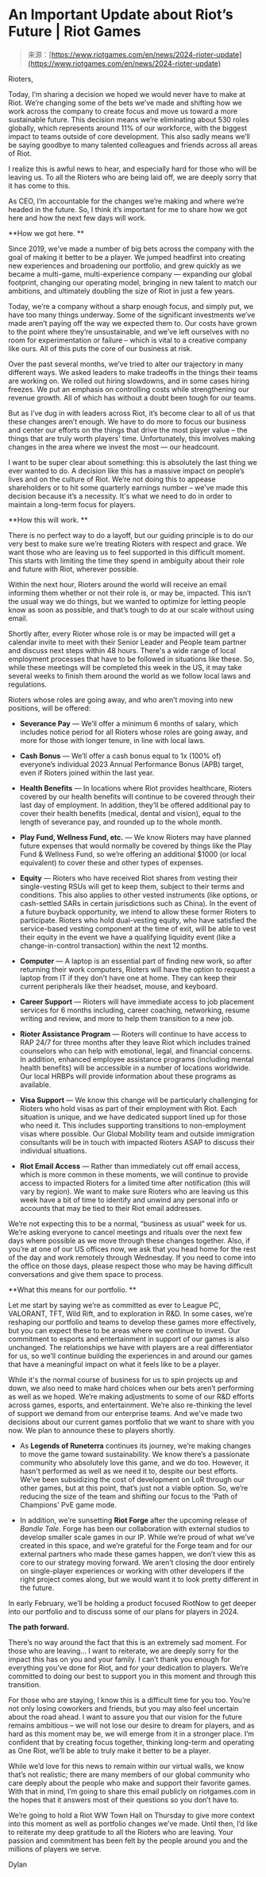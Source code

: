 <!--yml
category: 未分类
date: 2024-05-27 15:04:05
-->

# An Important Update about Riot’s Future | Riot Games

> 来源：[https://www.riotgames.com/en/news/2024-rioter-update](https://www.riotgames.com/en/news/2024-rioter-update)

Rioters,

Today, I’m sharing a decision we hoped we would never have to make at Riot. We’re changing some of the bets we’ve made and shifting how we work across the company to create focus and move us toward a more sustainable future. This decision means we’re eliminating about 530 roles globally, which represents around 11% of our workforce, with the biggest impact to teams outside of core development. This also sadly means we’ll be saying goodbye to many talented colleagues and friends across all areas of Riot. 

I realize this is awful news to hear, and especially hard for those who will be leaving us. To all the Rioters who are being laid off, we are deeply sorry that it has come to this. 

As CEO, I’m accountable for the changes we’re making and where we’re headed in the future. So, I think it’s important for me to share how we got here and how the next few days will work. 

**How we got here. **

Since 2019, we’ve made a number of big bets across the company with the goal of making it better to be a player. We jumped headfirst into creating new experiences and broadening our portfolio, and grew quickly as we became a multi-game, multi-experience company — expanding our global footprint, changing our operating model, bringing in new talent to match our ambitions, and ultimately doubling the size of Riot in just a few years. 

Today, we’re a company without a sharp enough focus, and simply put, we have too many things underway. Some of the significant investments we’ve made aren’t paying off the way we expected them to. Our costs have grown to the point where they’re unsustainable, and we’ve left ourselves with no room for experimentation or failure – which is vital to a creative company like ours. All of this puts the core of our business at risk. 

Over the past several months, we’ve tried to alter our trajectory in many different ways. We asked leaders to make tradeoffs in the things their teams are working on. We rolled out hiring slowdowns, and in some cases hiring freezes. We put an emphasis on controlling costs while strengthening our revenue growth. All of which has without a doubt been tough for our teams. 

But as I’ve dug in with leaders across Riot, it’s become clear to all of us that these changes aren’t enough. We have to do more to focus our business and center our efforts on the things that drive the most player value – the things that are truly worth players’ time. Unfortunately, this involves making changes in the area where we invest the most — our headcount.  

I want to be super clear about something: this is absolutely the last thing we ever wanted to do. A decision like this has a massive impact on people’s lives and on the culture of Riot. We’re not doing this to appease shareholders or to hit some quarterly earnings number – we’ve made this decision because it’s a necessity. It's what we need to do in order to maintain a long-term focus for players. 

**How this will work. **

There is no perfect way to do a layoff, but our guiding principle is to do our very best to make sure we’re treating Rioters with respect and grace. We want those who are leaving us to feel supported in this difficult moment. This starts with limiting the time they spend in ambiguity about their role and future with Riot, wherever possible.

Within the next hour, Rioters around the world will receive an email informing them whether or not their role is, or may be, impacted. This isn’t the usual way we do things, but we wanted to optimize for letting people know as soon as possible, and that’s tough to do at our scale without using email. 

Shortly after, every Rioter whose role is or may be impacted will get a calendar invite to meet with their Senior Leader and People team partner and discuss next steps within 48 hours. There's a wide range of local employment processes that have to be followed in situations like these. So, while these meetings will be completed this week in the US, it may take several weeks to finish them around the world as we follow local laws and regulations. 

Rioters whose roles are going away, and who aren’t moving into new positions, will be offered:

*   **Severance Pay** — We’ll offer a minimum 6 months of salary, which includes notice period for all Rioters whose roles are going away, and more for those with longer tenure, in line with local laws. 

*   **Cash Bonus** — We’ll offer a cash bonus equal to 1x (100% of) everyone’s individual 2023 Annual Performance Bonus (APB) target, even if Rioters joined within the last year.

*   **Health Benefits** — In locations where Riot provides healthcare, Rioters covered by our health benefits will continue to be covered through their last day of employment. In addition, they’ll be offered additional pay to cover their health benefits (medical, dental and vision), equal to the length of severance pay, and rounded up to the whole month.

*   **Play Fund, Wellness Fund, etc.** — We know Rioters may have planned future expenses that would normally be covered by things like the Play Fund & Wellness Fund, so we’re offering an additional $1000 (or local equivalent) to cover these and other types of expenses.

*   **Equity** — Rioters who have received Riot shares from vesting their single-vesting RSUs will get to keep them, subject to their terms and conditions. This also applies to other vested instruments (like options, or cash-settled SARs in certain jurisdictions such as China). In the event of a future buyback opportunity, we intend to allow these former Rioters to participate. Rioters who hold dual-vesting equity, who have satisfied the service-based vesting component at the time of exit, will be able to vest their equity in the event we have a qualifying liquidity event (like a change-in-control transaction) within the next 12 months.

*   **Computer** — A laptop is an essential part of finding new work, so after returning their work computers, Rioters will have the option to request a laptop from IT if they don’t have one at home. They can keep their current peripherals like their headset, mouse, and keyboard.

*   **Career Support** — Rioters will have immediate access to job placement services for 6 months including, career coaching, networking, resume writing and review, and more to help them transition to a new job. 

*   **Rioter Assistance Program** — Rioters will continue to have access to RAP 24/7 for three months after they leave Riot which includes trained counselors who can help with emotional, legal, and financial concerns. In addition, enhanced employee assistance programs (including mental health benefits) will be accessible in a number of locations worldwide. Our local HRBPs will provide information about these programs as available.   

*   **Visa Support** — We know this change will be particularly challenging for Rioters who hold visas as part of their employment with Riot. Each situation is unique, and we have dedicated support lined up for those who need it. This includes supporting transitions to non-employment visas where possible. Our Global Mobility team and outside immigration consultants will be in touch with impacted Rioters ASAP to discuss their individual situations.

*   **Riot Email Access** — Rather than immediately cut off email access, which is more common in these moments, we will continue to provide access to impacted Rioters for a limited time after notification (this will vary by region). We want to make sure Rioters who are leaving us this week have a bit of time to identify and unwind any personal info or accounts that may be tied to their Riot email addresses.  

We’re not expecting this to be a normal, “business as usual” week for us. We’re asking everyone to cancel meetings and rituals over the next few days where possible as we move through these changes together. Also, if you’re at one of our US offices now, we ask that you head home for the rest of the day and work remotely through Wednesday. If you need to come into the office on those days, please respect those who may be having difficult conversations and give them space to process.

**What this means for our portfolio. **

Let me start by saying we’re as committed as ever to League PC, VALORANT, TFT, Wild Rift, and to exploration in R&D. In some cases, we’re reshaping our portfolio and teams to develop these games more effectively, but you can expect these to be areas where we continue to invest. Our commitment to esports and entertainment in support of our games is also unchanged. The relationships we have with players are a real differentiator for us, so we’ll continue building the experiences in and around our games that have a meaningful impact on what it feels like to be a player. 

While it's the normal course of business for us to spin projects up and down, we also need to make hard choices when our bets aren’t performing as well as we hoped. We’re making adjustments to some of our R&D efforts across games, esports, and entertainment. We’re also re-thinking the level of support we demand from our enterprise teams. And we’ve made two decisions about our current games portfolio that we want to share with you now. We plan to announce these to players shortly. 

*   As **Legends of Runeterra** continues its journey, we’re making changes to move the game toward sustainability. We know there’s a passionate community who absolutely love this game, and we do too. However, it hasn't performed as well as we need it to, despite our best efforts. We’ve been subsidizing the cost of development on LoR through our other games, but at this point, that’s just not a viable option. So, we’re reducing the size of the team and shifting our focus to the 'Path of Champions' PvE game mode.

*   In addition, we’re sunsetting **Riot Forge** after the upcoming release of *Bandle Tale*. Forge has been our collaboration with external studios to develop smaller scale games in our IP. While we’re proud of what we’ve created in this space, and we’re grateful for the Forge team and for our external partners who made these games happen, we don’t view this as core to our strategy moving forward. We aren’t closing the door entirely on single-player experiences or working with other developers if the right project comes along, but we would want it to look pretty different in the future. 

In early February, we’ll be holding a product focused RiotNow to get deeper into our portfolio and to discuss some of our plans for players in 2024. 

**The path forward.**

There’s no way around the fact that this is an extremely sad moment. For those who are leaving… I want to reiterate, we are deeply sorry for the impact this has on you and your family. I can’t thank you enough for everything you’ve done for Riot, and for your dedication to players. We’re committed to doing our best to support you in this moment and through this transition. 

For those who are staying, I know this is a difficult time for you too. You’re not only losing coworkers and friends, but you may also feel uncertain about the road ahead. I want to assure you that our vision for the future remains ambitious – we will not lose our desire to dream for players, and as hard as this moment may be, we will emerge from it in a stronger place. I’m confident that by creating focus together, thinking long-term and operating as One Riot, we’ll be able to truly make it better to be a player. 

While we’d love for this news to remain within our virtual walls, we know that’s not realistic; there are many members of our global community who care deeply about the people who make and support their favorite games. With that in mind, I’m going to share this email publicly on riotgames.com in the hopes that it answers most of their questions so you don’t have to. 

We’re going to hold a Riot WW Town Hall on Thursday to give more context into this moment as well as portfolio changes we’ve made. Until then, I’d like to reiterate my deep gratitude to all the Rioters who are leaving. Your passion and commitment has been felt by the people around you and the millions of players we serve. 

Dylan